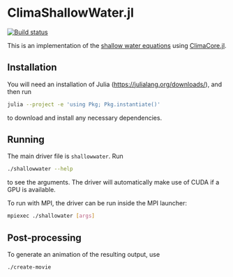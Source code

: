 # ClimaShallowWater.jl

[![Build status](https://badge.buildkite.com/4c3b1db756d1987ab7920a17579c37142623d356b7b77fe670.svg?branch=main)](https://buildkite.com/clima/climashallowwater-ci)

This is an implementation of the [shallow water equations](https://en.wikipedia.org/wiki/Shallow_water_equations) using [ClimaCore.jl](https://github.com/CliMA/ClimaCore.jl).

## Installation

You will need an installation of Julia (https://julialang.org/downloads/), and then run
```sh
julia --project -e 'using Pkg; Pkg.instantiate()'
```
to download and install any necessary dependencies.

## Running

The main driver file is `shallowwater`. Run
```sh
./shallowwater --help
```
to see the arguments. The driver will automatically make use of CUDA if a GPU is available.

To run with MPI, the driver can be run inside the MPI launcher:
```sh
mpiexec ./shallowater [args]
```


## Post-processing

To generate an animation of the resulting output, use
```sh
./create-movie
```

